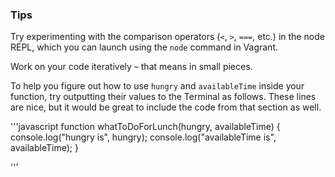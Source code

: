 ### Tips

Try experimenting with the comparison operators (`<`, `>`, `===`, etc.) in the node REPL, which you can launch using the `node` command in Vagrant.

Work on your code iteratively – that means in small pieces. 

To help you figure out how to use `hungry` and `availableTime` inside your function, try outputting their values to the Terminal as follows.
These lines are nice, but it would be great to include the code from that section as well.

'''javascript
function whatToDoForLunch(hungry, availableTime) {
  console.log("hungry is", hungry);
  console.log("availableTime is", availableTime);
}

'''
